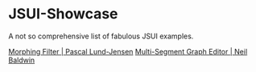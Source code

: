 # JSUI-Showcase

A not so comprehensive list of fabulous JSUI examples.

[Morphing Filter | Pascal Lund-Jensen](https://github.com/pascallundjensen/JSUI_Morph_Filter)
[Multi-Segment Graph Editor | Neil Baldwin](https://github.com/neilbaldwin/mmmsegui) 
